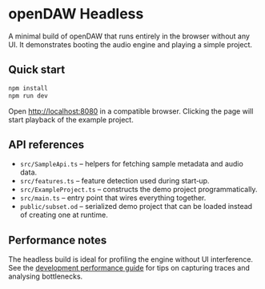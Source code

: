 # openDAW Headless

A minimal build of openDAW that runs entirely in the browser without any UI.
It demonstrates booting the audio engine and playing a simple project.

## Quick start

```bash
npm install
npm run dev
```

Open <http://localhost:8080> in a compatible browser. Clicking the page will
start playback of the example project.

## API references

- `src/SampleApi.ts` – helpers for fetching sample metadata and audio data.
- `src/features.ts` – feature detection used during start‑up.
- `src/ExampleProject.ts` – constructs the demo project programmatically.
- `src/main.ts` – entry point that wires everything together.
- `public/subset.od` – serialized demo project that can be loaded instead of creating one at runtime.

## Performance notes

The headless build is ideal for profiling the engine without UI interference.
See the [development performance guide](../../docs/docs-dev/performance.md) for
tips on capturing traces and analysing bottlenecks.

